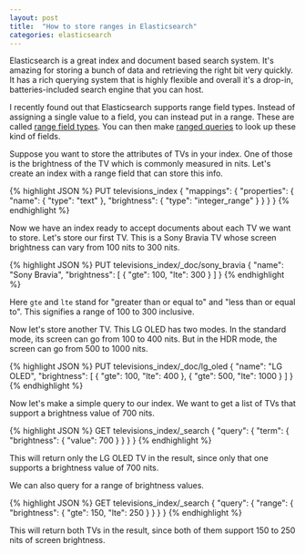 ```yaml
---
layout: post
title:  "How to store ranges in Elasticsearch"
categories: elasticsearch
---
```

Elasticsearch is a great index and document based search system. It's amazing for storing a bunch of data and retrieving the right bit very quickly. It has a rich querying system that is highly flexible and overall it's a drop-in, batteries-included search engine that you can host.

I recently found out that Elasticsearch supports range field types. Instead of assigning a single value to a field, you can instead put in a range. These are called [range field types](https://www.elastic.co/guide/en/elasticsearch/reference/current/range.html#range). You can then make [ranged queries](https://www.elastic.co/guide/en/elasticsearch/reference/current/query-dsl-range-query.html) to look up these kind of fields.

Suppose you want to store the attributes of TVs in your index. One of those is the brightness of the TV which is commonly measured in nits. Let's create an index with a range field that can store this info.

{% highlight JSON %}
PUT televisions_index
{
    "mappings": {
        "properties": {
            "name": {
                "type": "text"
            },
            "brightness": {
                "type": "integer_range"
            }
        }
    }
}
{% endhighlight %}

Now we have an index ready to accept documents about each TV we want to store. Let's store our first TV. This is a Sony Bravia TV whose screen brightness can vary from 100 nits to 300 nits.

{% highlight JSON %}
PUT televisions_index/_doc/sony_bravia
{
    "name": "Sony Bravia",
    "brightness": [
        {
            "gte": 100,
            "lte": 300
        }
    ]
}
{% endhighlight %}

Here `gte` and `lte` stand for "greater than or equal to" and "less than or equal to". This signifies a range of 100 to 300 inclusive.

Now let's store another TV. This LG OLED has two modes. In the standard mode, its screen can go from 100 to 400 nits. But in the HDR mode, the screen can go from 500 to 1000 nits.

{% highlight JSON %}
PUT televisions_index/_doc/lg_oled
{
    "name": "LG OLED",
    "brightness": [
        {
            "gte": 100,
            "lte": 400
        },
        {
            "gte": 500,
            "lte": 1000
        }
    ]
}
{% endhighlight %}

Now let's make a simple query to our index. We want to get a list of TVs that support a brightness value of 700 nits.

{% highlight JSON %}
GET televisions_index/_search
{
    "query": {
        "term": {
            "brightness": {
                "value": 700
            }
        }
    }
}
{% endhighlight %}

This will return only the LG OLED TV in the result, since only that one supports a brightness value of 700 nits.

We can also query for a range of brightness values.

{% highlight JSON %}
GET televisions_index/_search
{
    "query": {
        "range": {
            "brightness": {
                "gte": 150,
                "lte": 250
            }
        }
    }
}
{% endhighlight %}

This will return both TVs in the result, since both of them support 150 to 250 nits of screen brightness.
